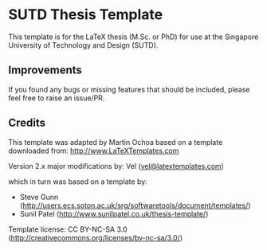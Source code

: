 # SUTD Thesis Template
This template is for the LaTeX thesis (M.Sc. or PhD) for use at the Singapore University of Technology and Design (SUTD).

## Improvements
If you found any bugs or missing features that should be included, please feel free to raise an issue/PR.

## Credits
This template was adapted by Martin Ochoa based on a template downloaded from:
http://www.LaTeXTemplates.com

Version 2.x major modifications by:
Vel (vel@latextemplates.com)

which in turn was based on a template by:
* Steve Gunn (http://users.ecs.soton.ac.uk/srg/softwaretools/document/templates/)
* Sunil Patel (http://www.sunilpatel.co.uk/thesis-template/)
 
Template license:
CC BY-NC-SA 3.0 (http://creativecommons.org/licenses/by-nc-sa/3.0/)
